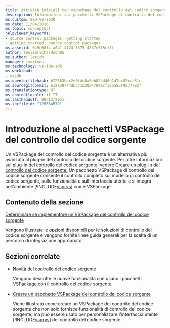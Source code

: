 ```yaml
---
title: Attività iniziali con vspackage del controllo del codice sorgente | Microsoft Docs
description: Informazioni sui pacchetti VSPackage di controllo del codice sorgente in Visual Studio e su come sono un'alternativa più avanzata ai plug-in del controllo del codice sorgente.
ms.custom: SEO-VS-2020
ms.date: 11/04/2016
ms.topic: conceptual
helpviewer_keywords:
- source control packages, getting started
- getting started, source control packages
ms.assetid: 049c68f4-a041-4f24-8575-4837e7f5cf3f
author: leslierichardson95
ms.author: lerich
manager: jmartens
ms.technology: vs-ide-sdk
ms.workload:
- vssdk
ms.openlocfilehash: b72683bec2e0f4e8a0eb82dd46d147bc02ccb51c
ms.sourcegitcommit: b12a38744db371d2894769ecf305585f9577792f
ms.translationtype: MT
ms.contentlocale: it-IT
ms.lasthandoff: 09/13/2021
ms.locfileid: "126634579"
---
```

# <a name="get-started-with-source-control-vspackages"></a>Introduzione ai pacchetti VSPackage del controllo del codice sorgente

Un VSPackage del controllo del codice sorgente è un'alternativa più avanzata al plug-in del controllo del codice sorgente. Per altre informazioni sui plug-in del controllo del codice sorgente, vedere [Creare un plug-in del controllo del codice sorgente.](../../extensibility/internals/creating-a-source-control-plug-in.md) Un pacchetto VSPackage di controllo del codice sorgente consente il controllo completo sul modello di controllo del codice sorgente, sulle funzionalità e sull'interfaccia utente e si integra nell'ambiente [!INCLUDE[vsprvs](../../code-quality/includes/vsprvs_md.md)] come VSPackage.

## <a name="in-this-section"></a>Contenuto della sezione

[Determinare se implementare un VSPackage del controllo del codice sorgente](../../extensibility/internals/determining-whether-to-implement-a-source-control-vspackage.md)

Vengono illustrate le opzioni disponibili per le soluzioni di controllo del codice sorgente e vengono fornite linee guida generali per la scelta di un percorso di integrazione appropriato.

## <a name="related-sections"></a>Sezioni correlate

- [Novità del controllo del codice sorgente](../../extensibility/internals/what-s-new-in-source-control.md)

   Vengono descritte le nuove funzionalità che usano i pacchetti VSPackage con il controllo del codice sorgente.

- [Creare un pacchetto VSPackage del controllo del codice sorgente](../../extensibility/internals/creating-a-source-control-vspackage.md)

   Viene illustrato come creare un VSPackage del controllo del codice sorgente che non solo fornisce funzionalità di controllo del codice sorgente, ma può essere usato per personalizzare l'interfaccia utente [!INCLUDE[vsprvs](../../code-quality/includes/vsprvs_md.md)] del controllo del codice sorgente.
